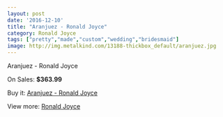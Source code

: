 ```yaml
---
layout: post
date: '2016-12-10'
title: "Aranjuez - Ronald Joyce"
category: Ronald Joyce
tags: ["pretty","made","custom","wedding","bridesmaid"]
image: http://img.metalkind.com/13188-thickbox_default/aranjuez.jpg
---
```

Aranjuez - Ronald Joyce

On Sales: **$363.99**
<a href="https://www.metalkind.com/en/ronald-joyce/5884-aranjuez.html"><amp-img layout="responsive" width="600" height="600" src="//img.metalkind.com/13188-thickbox_default/aranjuez.jpg" alt="Aranjuez - Ronald Joyce 0" /></a>
<a href="https://www.metalkind.com/en/ronald-joyce/5884-aranjuez.html"><amp-img layout="responsive" width="600" height="600" src="//img.metalkind.com/13189-thickbox_default/aranjuez.jpg" alt="Aranjuez - Ronald Joyce 1" /></a>
<a href="https://www.metalkind.com/en/ronald-joyce/5884-aranjuez.html"><amp-img layout="responsive" width="600" height="600" src="//img.metalkind.com/13190-thickbox_default/aranjuez.jpg" alt="Aranjuez - Ronald Joyce 2" /></a>

Buy it: [Aranjuez - Ronald Joyce](https://www.metalkind.com/en/ronald-joyce/5884-aranjuez.html "Aranjuez - Ronald Joyce")

View more: [Ronald Joyce](https://www.metalkind.com/en/110-ronald-joyce "Ronald Joyce")